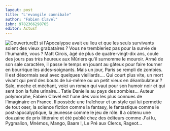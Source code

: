 ```yaml
---
layout: post
title: "L'evangile cannibale"
author: "Fabien Clavel"
isbn: 9782366298765
editor: Actusf
---
```


![Couverture](/img/9782366298765.jpg)Et si l'Apocalypse avait eu lieu et que les seuls survivants soient des vieux grabataires ? Vous ne trembleriez pas pour la survie de l'humanité, vous ? Matt Cirois, âgé de plus de quatre-vingt-dix ans, coule des jours pas très heureux aux Mûriers qu'il surnomme le mouroir. Armé de son sale caractère, il passe le temps en jouant au gâteux pour faire tourner en bourrique les aides-soignants. Mais un jour, Paris se rempli de zombies. Il est désormais seul avec quelques vieillards.... Qui court plus vite, un mort vivant qui perd des bouts de lui-même ou un petit vieux en déambulateur ? Sale, moche et méchant, voici un roman qui vaut pour son humoir noir et qui sent bon la fuite urinaire... Tatie Danielle au pays des zombies... Auteur polymorphe, Fabien Clavel est l'une des voix les plus connues de l'imaginaire en France. Il possède une fraîcheur et un style qui lui permette de tout oser, la science fiction comme la fantasy, le fantastique comme le post-apocalyptique, la jeunesse comme le jeu de rôle. Il a obtenu une douzaine de prix littéraire et été publié chez des éditeurs comme J'ai lu, Pygmalion, Mnémos, Mango, Baam !, Le Pré aux Clercs, Rageot...